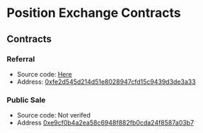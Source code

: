 # Position Exchange Contracts

## Contracts

### Referral
- Source code: [Here](./contracts/referral/README.md)
- Address: [0xfe2d545d214d51e8028947cfd15c9439d3de3a33](https://bscscan.com/address/0xfe2d545d214d51e8028947cfd15c9439d3de3a33)

### Public Sale
- Source code: Not verifed
- Address [0xe9cf0b4a2ea58c6948f882fb0cda24f8587a03b7](https://bscscan.com/address/0xe9cf0b4a2ea58c6948f882fb0cda24f8587a03b7)
